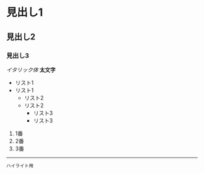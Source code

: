 # 見出し1

## 見出し2

### 見出し3

*イタリック体*
**太文字**

- リスト1
- リスト1
    + リスト2
    + リスト2
        * リスト3
        * リスト3


1. 1番
2. 2番
3. 3番

---

```bash
ハイライト用
```
